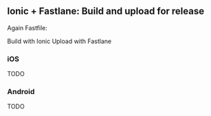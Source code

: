 ## Ionic + Fastlane: Build and upload for release

Again Fastfile:

Build with Ionic
Upload with Fastlane

### iOS

TODO

### Android

TODO